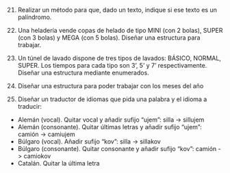 21. Realizar un método para que, dado un texto, indique si ese texto es un palíndromo.

22. Una heladería vende copas de helado de tipo MINI (con 2 bolas), SUPER (con 3 bolas) y MEGA (con
    5 bolas). Diseñar una estructura para trabajar.

23. Un túnel de lavado dispone de tres tipos de lavados: BÁSICO, NORMAL, SUPER. Los tiempos para
    cada tipo son 3’, 5’ y 7’ respectivamente. Diseñar una estructura mediante enumerados.

24. Diseñar una estructura para poder trabajar con los meses del año

25. Diseñar un traductor de idiomas que pida una palabra y el idioma a traducir:
  - Alemán (vocal). Quitar vocal y añadir sufijo “ujem”: silla -> sillujem
  - Alemán (consonante). Quitar últimas letras y añadir sufijo “ujem”: camión -> camiujem
  - Búlgaro (vocal). Añadir sufijo “kov”: silla -> sillakov
  - Búlgaro (consonante). Quitar consonante y añadir sufijo “kov”: camión -> camiokov
  - Catalán. Quitar la última letra